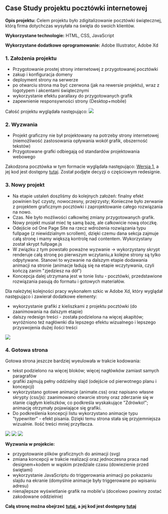 ## Case Study projektu pocztówki internetowej
**Opis projektu:** Celem projektu było zdigitalizowanie pocztówki świątecznej, którą firma dotychczas wysyłała na święta do swoich klientów.

**Wykorzystane technologie:** HTML, CSS, JavaScript
<br>

**Wykorzystane dodatkowe oprogramowanie:** Adobe Illustrator, Adobe Xd

### 1. Założenia projektu



- Przygotowanie prostej strony internetowej z przygotowanej pocztówki
- zakup i konfiguracja domeny
- deployment strony na serwerze
- po otwarciu strona ma być czerwona (jak na rewersie projektu), wraz z logotypem i akcentami świątecznymi
- wykorzystanie efektu parallaxy do przygotowanych grafik
- zapewnienie responsywności strony (Desktop+mobile)

Całość projektu wyglądała następująco:
<img src="images/casestudy/kartka.png?raw=true"/>


### 2. Wyzwania
- Projekt graficzny nie był projektowany na potrzeby strony internetowej (niemożliwość zastosowania opływania wokół grafik, obszerność tekstów)
- Przygotowane grafki odbiegają od standardów projektowania webowego

Zakodzona pocztówka w tym formacie wyglądała następująco: [Wersja 1](https://piotrpawlowski7.github.io/bfswieta_v1/),
a jej kod jest dostępny [tutaj](https://github.com/piotrpawlowski7/bfswieta_v1). Został podjęte decyzji o częściowym redesignie.

### 3. Nowy projekt
- Na etapie ustaleń doszliśmy do kolejnych założeń: finalny efekt powinien być czysty, nowoczesny, przejrzysty; Konieczne było zerwanie z projektem graficznym pocztówki i zaprojektowanie całego rozwiązania na nowo.
- Czas. Nie było możliwości całkowitej zmiany przygotowanych grafik. Nowy projekt musiał mieć tę samą bazę, ale całkowicie nową otoczkę.
- Odejście od One Page Site na rzecz wdrożenia rozwiązania typu fullpage (z niewidzialnym scrollem), dzięki czemu dana sekcja zajmuje całą stronę i mamy większą kontrolę nad contentem. Wykorzystany został skrypt fullpage.js
- W związku z tym powstało poważne wyzwanie -> wykorzystany skrypt renderuje całą stronę po pierwszym wczytaniu,a kolejne strony są tylko odpytywane. Stanowi to wyzwanie na dalszym etapie dodawania animacji na stronie (animacje ładują się na etapie wczytywania, czyli kończą zanim "zjedziesz na dół")
- Koncepcja dalej utrzymana jest w tonie listu - pocztówki, przedstawione rozwiązania pasują do formatu i gotowych materiałów.

Dla należytej kolejności pracy wykonałem szkic w Adobe Xd, który wyglądał następująco i zawierał dodatkowe elementy:
- wykorzystanie grafiki z kieliszkami z projektu pocztówki (do zaanimowania na dalszym etapie)
- dalszy redesign treści - została podzielona na więcej akapitów; wyróżniono też nagłównki dla lepszego efektu wizualnego i lepszego przyswojenia dużej ilości treści

<img src="images/casestudy/sketch_xd_2.png?raw=true"/>


### 4. Gotowa strona

Gotowa strona jeszcze bardziej wyeulowała w trakcie kodowania: 
- tekst podzielono na więcej bloków; więcej nagłówków zamiast samych paragrafów
- grafiki zajmują pełny oddzielny slajd (odejście od pierwotnego planu i koncepcji)
- wykorzystano gotowe animacje (animate.css) oraz napisano własne skrypty (css/js): zaanimowano otwarcie strony oraz zderzanie się w stanie ciągłym kieliszków, co podkreśla wyskakujące "Zdrówko!"; animację otrzymały pojawiające się grafiki.
- Do podkreślenia koncepcji listu wykorzystano animacje typu "typewriter" - efekt pisania. Dzięki temu strona stała się przyjemniejsza wizualnie. Ilość treści mniej przytłacza.

<img src="images/casestudy/bf3.gif?raw=true"/>
<img src="images/casestudy/bf_6.gif?raw=true"/>
<img src="images/casestudy/bf_4.gif?raw=true"/>

**Wyzwania w projekcie:**
- przygotowanie plików graficznych do animacji (svg)
- zmiana koncepcji w trakcie realizacji oraz jednoczesna praca nad designem+kodem w wąskim przedziale czasu (dowiezienie przed świętami)
- wykorzystanie JavaScriptu do triggerowania animacji po pokazaniu slajdu na ekranie (domyślnie animacje były triggerowane po wpisaniu adresu)
- nienajlepsze wyświetlanie grafik na mobile'u (docelowo powinny zostać zakodowane oddzielnie)

**Całą stronę można obejrzeć [tutaj](https://piotrpawlowski7.github.io/bfswieta/),
a jej kod jest dostępny [tutaj](https://github.com/piotrpawlowski7/bfswieta/)**
